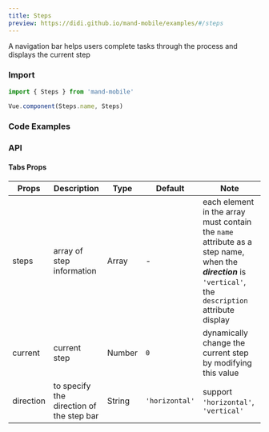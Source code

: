 ```yaml
---
title: Steps
preview: https://didi.github.io/mand-mobile/examples/#/steps
---
```


A navigation bar helps users complete tasks through the process and displays the current step

### Import

```javascript
import { Steps } from 'mand-mobile'

Vue.component(Steps.name, Steps)
```

### Code Examples
<!-- DEMO -->

### API

#### Tabs Props
|Props | Description | Type | Default | Note|
|----|-----|------|------|------|
|steps | array of step information | Array | - | each element in the array must contain the `name` attribute as a step name, when the ***direction*** is `'vertical'`, the `description` attribute display|
|current | current step | Number | `0` | dynamically change the current step by modifying this value|
|direction | to specify the direction of the step bar | String | `'horizontal'` | support `'horizontal'`, `'vertical'`|
